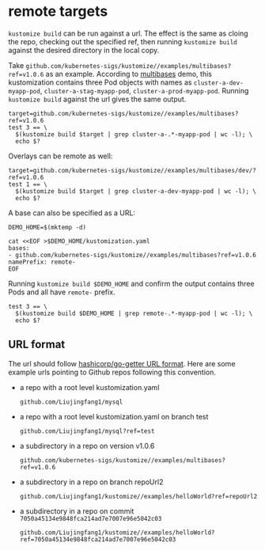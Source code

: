 # remote targets

`kustomize build` can be run against a url. The effect is the same as cloing the repo, checking out the specified ref,
then running `kustomize build` against the desired directory in the local copy.

Take `github.com/kubernetes-sigs/kustomize//examples/multibases?ref=v1.0.6` as an example.
According to [multibases](multibases/README.md) demo, this kustomization contains three Pod objects with names as
`cluster-a-dev-myapp-pod`, `cluster-a-stag-myapp-pod`, `cluster-a-prod-myapp-pod`.
Running `kustomize build` against the url gives the same output.

<!-- @remoteBuild @test -->
```
target=github.com/kubernetes-sigs/kustomize//examples/multibases?ref=v1.0.6
test 3 == \
  $(kustomize build $target | grep cluster-a-.*-myapp-pod | wc -l); \
  echo $?
```

Overlays can be remote as well:

<!-- @remoteOverlayBuild @test -->

```
target=github.com/kubernetes-sigs/kustomize//examples/multibases/dev/?ref=v1.0.6
test 1 == \
  $(kustomize build $target | grep cluster-a-dev-myapp-pod | wc -l); \
  echo $?
```

A base can also be specified as a URL:

<!-- @createOverlay @test -->
```
DEMO_HOME=$(mktemp -d)

cat <<EOF >$DEMO_HOME/kustomization.yaml
bases:
- github.com/kubernetes-sigs/kustomize//examples/multibases?ref=v1.0.6
namePrefix: remote-
EOF
```
Running `kustomize build $DEMO_HOME` and confirm the output contains three Pods and all have `remote-` prefix.
<!-- @remoteBases @test -->
```
test 3 == \
  $(kustomize build $DEMO_HOME | grep remote-.*-myapp-pod | wc -l); \
  echo $?
```

## URL format
The url should follow
[hashicorp/go-getter URL format](https://github.com/hashicorp/go-getter#url-format).
Here are some example urls pointing to Github repos following this convention.

- a repo with a root level kustomization.yaml

  `github.com/Liujingfang1/mysql`
- a repo with a root level kustomization.yaml on branch test

  `github.com/Liujingfang1/mysql?ref=test`
- a subdirectory in a repo on version v1.0.6

  `github.com/kubernetes-sigs/kustomize//examples/multibases?ref=v1.0.6`
- a subdirectory in a repo on branch repoUrl2

  `github.com/Liujingfang1/kustomize//examples/helloWorld?ref=repoUrl2`
- a subdirectory in a repo on commit `7050a45134e9848fca214ad7e7007e96e5042c03`

  `github.com/Liujingfang1/kustomize//examples/helloWorld?ref=7050a45134e9848fca214ad7e7007e96e5042c03`

